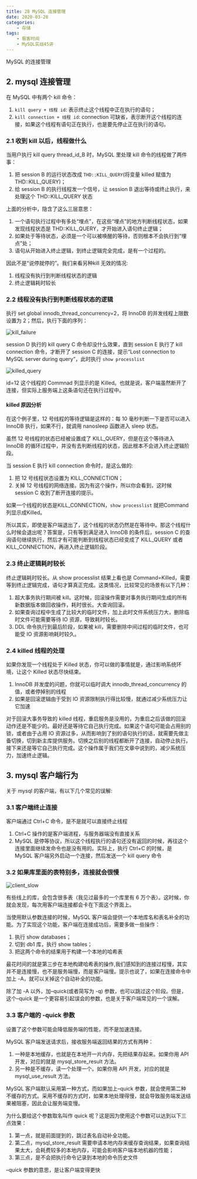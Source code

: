 ```yaml
---
title: 28 MySQL 连接管理
date: 2020-03-28
categories:
    - 存储
tags:
    - 极客时间
    - MySQL实战45讲
---
```


MySQL 的连接管理

<!-- more -->


## 2. mysql 连接管理
在 MySQL 中有两个 kill 命令：
1. `kill query + 线程 id`: 表示终止这个线程中正在执行的语句；
2. `kill connection + 线程 id`: connection 可缺省，表示断开这个线程的连接，如果这个线程有语句正在执行，也是要先停止正在执行的语句。

### 2.1 收到 kill 以后，线程做什么
当用户执行 kill query thread_id_B 时，MySQL 里处理 kill 命令的线程做了两件事：
1. 把 session B 的运行状态改成 `THD::KILL_QUERY`(将变量 killed 赋值为 THD::KILL_QUERY)；
2. 给 session B 的执行线程发一个信号，让 session B 退出等待或终止执行，来处理这个 THD::KILL_QUERY 状态

上面的分析中，隐含了这么三层意思：
1. 一个语句执行过程中有多处“埋点”，在这些“埋点”的地方判断线程状态，如果发现线程状态是 THD::KILL_QUERY，才开始进入语句终止逻辑；
2. 如果处于等待状态，必须是一个可以被唤醒的等待，否则根本不会执行到“埋点”处；
3. 语句从开始进入终止逻辑，到终止逻辑完全完成，是有一个过程的。

因此不是“说停就停的”。我们来看另种kill 无效的情况:
1. 线程没有执行到判断线程状态的逻辑
2. 终止逻辑耗时较长

### 2.2 线程没有执行到判断线程状态的逻辑
执行 set global innodb_thread_concurrency=2，将 InnoDB 的并发线程上限数设置为 2；然后，执行下面的序列：

![kill_failure](/images/mysql/MySQL45讲/kill_failure.png)

 session D 执行的 kill query C 命令却没什么效果，直到 session E 执行了 kill connection 命令，才断开了 session C 的连接，提示“Lost connection to MySQL server during query”，此时执行 `show processlist` 

![killed_query](/images/mysql/MySQL45讲/killed_query.png)

id=12 这个线程的 Commnad 列显示的是 Killed。也就是说，客户端虽然断开了连接，但实际上服务端上这条语句还在执行过程中。

#### killed 原因分析
在这个例子里，12 号线程的等待逻辑是这样的：每 10 毫秒判断一下是否可以进入 InnoDB 执行，如果不行，就调用 nanosleep 函数进入 sleep 状态。

虽然 12 号线程的状态已经被设置成了 KILL_QUERY，但是在这个等待进入 InnoDB 的循环过程中，并没有去判断线程的状态，因此根本不会进入终止逻辑阶段。

当 session E 执行 kill connection 命令时，是这么做的:
1. 把 12 号线程状态设置为 KILL_CONNECTION；
2. 关掉 12 号线程的网络连接。因为有这个操作，所以你会看到，这时候 session C 收到了断开连接的提示。


如果一个线程的状态是KILL_CONNECTION，`show processlist` 就把Command列显示成Killed。

所以其实，即使是客户端退出了，这个线程的状态仍然是在等待中。那这个线程什么时候会退出呢？答案是，只有等到满足进入 InnoDB 的条件后，session C 的查询语句继续执行，然后才有可能判断到线程状态已经变成了 KILL_QUERY 或者 KILL_CONNECTION，再进入终止逻辑阶段。


### 2.3 终止逻辑耗时较长
终止逻辑耗时较长。从 show processlist 结果上看也是 Command=Killed，需要等到终止逻辑完成，语句才算真正完成。这类情况，比较常见的场景有以下几种：
1. 超大事务执行期间被 kill。这时候，回滚操作需要对事务执行期间生成的所有新数据版本做回收操作，耗时很长。大查询回滚。
2. 如果查询过程中生成了比较大的临时文件，加上此时文件系统压力大，删除临时文件可能需要等待 IO 资源，导致耗时较长。
3. DDL 命令执行到最后阶段，如果被 kill，需要删除中间过程的临时文件，也可能受 IO 资源影响耗时较久。

### 2.4 killed 线程的处理
如果你发现一个线程处于 Killed 状态，你可以做的事情就是，通过影响系统环境，让这个 Killed 状态尽快结束。
1. InnoDB 并发度的问题，你就可以临时调大 innodb_thread_concurrency 的值，或者停掉别的线程
2. 如果是回滚逻辑由于受到 IO 资源限制执行得比较慢，就通过减少系统压力让它加速

对于回滚大事务导致的 killed 线程，重启服务是没用的，为重启之后该做的回滚动作还是不能少的。最好还是等待它自己执行完成。如果这个语句可能会占用别的锁，或者由于占用 IO 资源过多，从而影响到了别的语句执行的话，就需要先做主备切换，切到新主库提供服务。切换之后别的线程都断开了连接，自动停止执行。接下来还是等它自己执行完成。这个操作属于我们在文章中说到的，减少系统压力，加速终止逻辑。

## 3. mysql 客户端行为
关于 mysql 的客户端，有以下几个常见的误解:

### 3.1 客户端终止连接
客户端通过 Ctrl+C 命令，是不是就可以直接终止线程 
1. Ctrl+C 操作的是客户端进程，与服务器端没有直接关系
2. MySQL 是停等协议，所以这个线程执行的语句还没有返回的时候，再往这个连接里面继续发命令也是没有用的。实际上，执行 Ctrl+C 的时候，是 MySQL 客户端另外启动一个连接，然后发送一个 kill query 命令

### 3.2 如果库里面的表特别多，连接就会很慢
![client_slow](/images/mysql/MySQL45讲/client_slow.png)

有些线上的库，会包含很多表（我见过最多的一个库里有 6 万个表）。这时候，你就会发现，每次用客户端连接都会卡在下面这个界面上。

当使用默认参数连接的时候，MySQL 客户端会提供一个本地库名和表名补全的功能。为了实现这个功能，客户端在连接成功后，需要多做一些操作：
1. 执行 show databases；
2. 切到 db1 库，执行 show tables；
3. 把这两个命令的结果用于构建一个本地的哈希表

最花时间的就是第三步在本地构建哈希表的操作,我们感知到的连接过程慢，其实并不是连接慢，也不是服务端慢，而是客户端慢。提示也说了，如果在连接命令中加上 -A，就可以关掉这个自动补全的功能。

除了加 -A 以外，加–quick(或者简写为 -q) 参数，也可以跳过这个阶段。但是，这个–quick 是一个更容易引起误会的参数，也是关于客户端常见的一个误解。

### 3.3 客户端的 -quick 参数
设置了这个参数可能会降低服务端的性能，而不是加速连接。

MySQL 客户端发送请求后，接收服务端返回结果的方式有两种：
1. 一种是本地缓存，也就是在本地开一片内存，先把结果存起来。如果你用 API 开发，对应的就是 mysql_store_result 方法。
2. 另一种是不缓存，读一个处理一个。如果你用 API 开发，对应的就是 mysql_use_result 方法。

MySQL 客户端默认采用第一种方式，而如果加上–quick 参数，就会使用第二种不缓存的方式。采用不缓存的方式时，如果本地处理得慢，就会导致服务端发送结果被阻塞，因此会让服务端变慢。

为什么要给这个参数取名叫作 quick 呢？这是因为使用这个参数可以达到以下三点效果：
1. 第一点，就是前面提到的，跳过表名自动补全功能。
2. 第二点，mysql_store_result 需要申请本地内存来缓存查询结果，如果查询结果太大，会耗费较多的本地内存，可能会影响客户端本地机器的性能；
3. 第三点，是不会把执行命令记录到本地的命令历史文件

–quick 参数的意思，是让客户端变得更快
